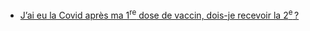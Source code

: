 - [J’ai eu la Covid après ma 1<sup>re</sup> dose de vaccin, dois-je recevoir la 2<sup>e</sup> ?](/je-veux-me-faire-vacciner.html#j-ai-eu-la-covid-apres-ma-1-re-dose-de-vaccin-dois-je-recevoir-la-2-e)
